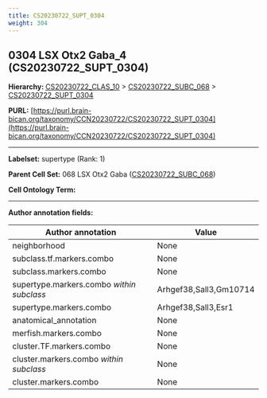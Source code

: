 ```yaml
---
title: CS20230722_SUPT_0304
weight: 304
---
```

## 0304 LSX Otx2 Gaba_4 (CS20230722_SUPT_0304)
<b>Hierarchy: </b>
[CS20230722_CLAS_10](../CS20230722_CLAS_10) >
[CS20230722_SUBC_068](../CS20230722_SUBC_068) >
[CS20230722_SUPT_0304](../CS20230722_SUPT_0304)

**PURL:** [https://purl.brain-bican.org/taxonomy/CCN20230722/CS20230722_SUPT_0304](https://purl.brain-bican.org/taxonomy/CCN20230722/CS20230722_SUPT_0304)

---


**Labelset:** supertype (Rank: 1)

**Parent Cell Set:** 068 LSX Otx2 Gaba ([CS20230722_SUBC_068](../CS20230722_SUBC_068))



**Cell Ontology Term:** 

[MARKER GENES.]: #


---

[TRANSFERRED ANNOTATIONS.]: #


[AUTHOR ANNOTATION FIELDS.]: #


**Author annotation fields:**

| Author annotation | Value |
|-------------------|-------|
|neighborhood|None|
|subclass.tf.markers.combo|None|
|subclass.markers.combo|None|
|supertype.markers.combo _within subclass_|Arhgef38,Sall3,Gm10714|
|supertype.markers.combo|Arhgef38,Sall3,Esr1|
|anatomical_annotation|None|
|merfish.markers.combo|None|
|cluster.TF.markers.combo|None|
|cluster.markers.combo _within subclass_|None|
|cluster.markers.combo|None|
